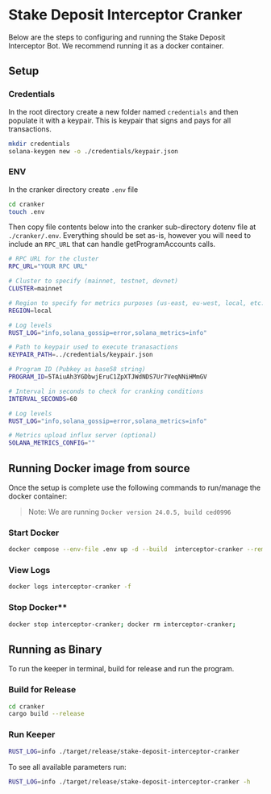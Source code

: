 # Stake Deposit Interceptor Cranker

Below are the steps to configuring and running the Stake Deposit Interceptor Bot. We recommend running it as a docker container.

## Setup

### Credentials

In the root directory create a new folder named `credentials` and then populate it with a keypair. This is keypair that signs and pays for all transactions.

```bash
mkdir credentials
solana-keygen new -o ./credentials/keypair.json
```

### ENV

In the cranker directory create `.env` file

```bash
cd cranker
touch .env
```

Then copy file contents below into the cranker sub-directory dotenv file at `./cranker/.env`. Everything should be set as-is, however you will need to include an `RPC_URL` that can handle getProgramAccounts calls.

```bash
# RPC URL for the cluster
RPC_URL="YOUR RPC URL"

# Cluster to specify (mainnet, testnet, devnet)
CLUSTER=mainnet

# Region to specify for metrics purposes (us-east, eu-west, local, etc.)
REGION=local

# Log levels
RUST_LOG="info,solana_gossip=error,solana_metrics=info"

# Path to keypair used to execute tranasactions
KEYPAIR_PATH=../credentials/keypair.json

# Program ID (Pubkey as base58 string)
PROGRAM_ID=5TAiuAh3YGDbwjEruC1ZpXTJWdNDS7Ur7VeqNNiHMmGV

# Interval in seconds to check for cranking conditions
INTERVAL_SECONDS=60

# Log levels
RUST_LOG="info,solana_gossip=error,solana_metrics=info"

# Metrics upload influx server (optional)
SOLANA_METRICS_CONFIG=""
```

## Running Docker image from source

Once the setup is complete use the following commands to run/manage the docker container:

> Note: We are running `Docker version 24.0.5, build ced0996`

### Start Docker

```bash
docker compose --env-file .env up -d --build  interceptor-cranker --remove-orphans
```

### View Logs

```bash
docker logs interceptor-cranker -f
```

### Stop Docker\*\*

```bash
docker stop interceptor-cranker; docker rm interceptor-cranker;
```

## Running as Binary

To run the keeper in terminal, build for release and run the program.

### Build for Release

```bash
cd cranker
cargo build --release
```

### Run Keeper

```bash
RUST_LOG=info ./target/release/stake-deposit-interceptor-cranker
```

To see all available parameters run:

```bash
RUST_LOG=info ./target/release/stake-deposit-interceptor-cranker -h
```

